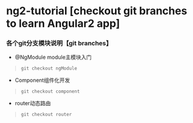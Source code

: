 # ng2-tutorial [checkout git branches to learn Angular2 app] 
### 各个git分支模块说明【git branches】
- @NgModule module主模块入门 

> ```git checkout ngModule```

- Component组件化开发 

> ```git checkout component```

- router动态路由  

>```git checkout router```

